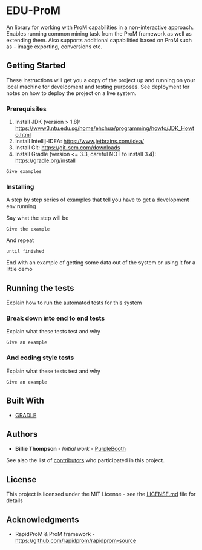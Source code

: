 # EDU-ProM

An library for working with ProM capabilities in a non-interactive approach. Enables running common mining task from the ProM framework as well as extending them. Also supports additional capabilitied based on ProM such as - image exporting, conversions etc.

## Getting Started

These instructions will get you a copy of the project up and running on your local machine for development and testing purposes. See deployment for notes on how to deploy the project on a live system.

### Prerequisites

1.	Install JDK (version > 1.8): https://www3.ntu.edu.sg/home/ehchua/programming/howto/JDK_Howto.html
2.	Install Intellij-IDEA: https://www.jetbrains.com/idea/
3.	Install Git: https://git-scm.com/downloads
4.	Install Gradle (version <= 3.3, careful NOT to install 3.4): https://gradle.org/install


```
Give examples
```

### Installing

A step by step series of examples that tell you have to get a development env running

Say what the step will be

```
Give the example
```

And repeat

```
until finished
```

End with an example of getting some data out of the system or using it for a little demo

## Running the tests

Explain how to run the automated tests for this system

### Break down into end to end tests

Explain what these tests test and why

```
Give an example
```

### And coding style tests

Explain what these tests test and why

```
Give an example
```

## Built With

* [GRADLE](https://gradle.org) 


## Authors

* **Billie Thompson** - *Initial work* - [PurpleBooth](https://github.com/PurpleBooth)

See also the list of [contributors](https://github.com/your/project/contributors) who participated in this project.

## License

This project is licensed under the MIT License - see the [LICENSE.md](LICENSE.md) file for details

## Acknowledgments

* RapidProM & ProM framework - https://github.com/rapidprom/rapidprom-source
